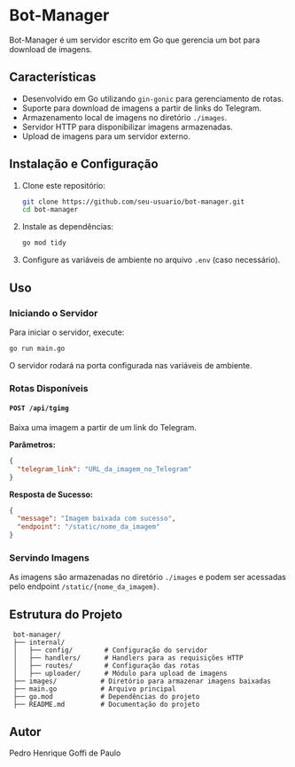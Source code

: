 # Bot-Manager

Bot-Manager é um servidor escrito em Go que gerencia um bot para download de imagens.

## Características
- Desenvolvido em Go utilizando `gin-gonic` para gerenciamento de rotas.
- Suporte para download de imagens a partir de links do Telegram.
- Armazenamento local de imagens no diretório `./images`.
- Servidor HTTP para disponibilizar imagens armazenadas.
- Upload de imagens para um servidor externo.

## Instalação e Configuração

1. Clone este repositório:
   ```sh
   git clone https://github.com/seu-usuario/bot-manager.git
   cd bot-manager
   ```
2. Instale as dependências:
   ```sh
   go mod tidy
   ```
3. Configure as variáveis de ambiente no arquivo `.env` (caso necessário).

## Uso

### Iniciando o Servidor

Para iniciar o servidor, execute:
```sh
go run main.go
```
O servidor rodará na porta configurada nas variáveis de ambiente.

### Rotas Disponíveis

#### `POST /api/tgimg`
Baixa uma imagem a partir de um link do Telegram.

**Parâmetros:**
```json
{
  "telegram_link": "URL_da_imagem_no_Telegram"
}
```

**Resposta de Sucesso:**
```json
{
  "message": "Imagem baixada com sucesso",
  "endpoint": "/static/nome_da_imagem"
}
```

### Servindo Imagens
As imagens são armazenadas no diretório `./images` e podem ser acessadas pelo endpoint `/static/{nome_da_imagem}`.

## Estrutura do Projeto

```
 bot-manager/
 ├── internal/
 │   ├── config/        # Configuração do servidor
 │   ├── handlers/      # Handlers para as requisições HTTP
 │   ├── routes/        # Configuração das rotas
 │   ├── uploader/      # Módulo para upload de imagens
 ├── images/           # Diretório para armazenar imagens baixadas
 ├── main.go           # Arquivo principal
 ├── go.mod            # Dependências do projeto
 ├── README.md         # Documentação do projeto
```

## Autor
Pedro Henrique Goffi de Paulo

